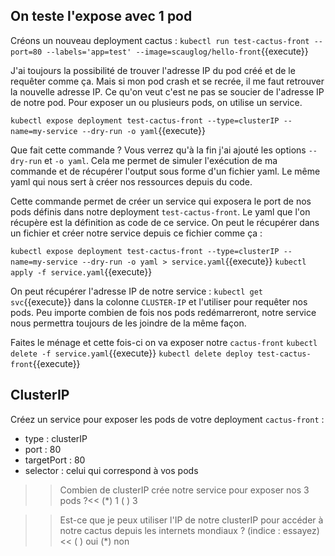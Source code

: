## On teste l'expose avec 1 pod

Créons un nouveau deployment cactus : `kubectl run test-cactus-front --port=80 --labels='app=test' --image=scauglog/hello-front`{{execute}}

J'ai toujours la possibilité de trouver l'adresse IP du pod créé et de le requêter comme ça. Mais si mon pod crash et se recrée, il me faut retrouver la nouvelle adresse IP. Ce qu'on veut c'est ne pas se soucier de l'adresse IP de notre pod. Pour exposer un ou plusieurs pods, on utilise un service.

`kubectl expose deployment test-cactus-front --type=clusterIP --name=my-service --dry-run -o yaml`{{execute}}

Que fait cette commande ? Vous verrez qu'à la fin j'ai ajouté les options `--dry-run` et `-o yaml`. Cela me permet de simuler l'exécution de ma commande et de récupérer l'output sous forme d'un fichier yaml. Le même yaml qui nous sert à créer nos ressources depuis du code.

Cette commande permet de créer un service qui exposera le port de nos pods définis dans notre deployment `test-cactus-front`. Le yaml que l'on récupère est la définition as code de ce service. On peut le récupérer dans un fichier et créer notre service depuis ce fichier comme ça :

`kubectl expose deployment test-cactus-front --type=clusterIP --name=my-service --dry-run -o yaml > service.yaml`{{execute}}
`kubectl apply -f service.yaml`{{execute}}

On peut récupérer l'adresse IP de notre service : `kubectl get svc`{{execute}} dans la colonne `CLUSTER-IP` et l'utiliser pour requêter nos pods. Peu importe combien de fois nos pods redémarreront, notre service nous permettra toujours de les joindre de la même façon.

Faites le ménage et cette fois-ci on va exposer notre `cactus-front`
`kubectl delete -f service.yaml`{{execute}}
`kubectl delete deploy test-cactus-front`{{execute}}

## ClusterIP

Créez un service pour exposer les pods de votre deployment `cactus-front` :
* type : clusterIP
* port : 80
* targetPort : 80
* selector : celui qui correspond à vos pods

>>Combien de clusterIP crée notre service pour exposer nos 3 pods ?<<
(*) 1
( ) 3

>>Est-ce que je peux utiliser l'IP de notre clusterIP pour accéder à notre cactus depuis les internets mondiaux ? (indice : essayez)<<
( ) oui
(*) non
